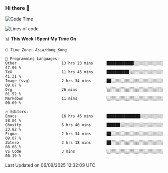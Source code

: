 ### Hi there 👋

<!--
**nicehiro/nicehiro** is a ✨ _special_ ✨ repository because its `README.md` (this file) appears on your GitHub profile.

Here are some ideas to get you started:

- 🔭 I’m currently working on ...
- 🌱 I’m currently learning ...
- 👯 I’m looking to collaborate on ...
- 🤔 I’m looking for help with ...
- 💬 Ask me about ...
- 📫 How to reach me: ...
- 😄 Pronouns: ...
- ⚡ Fun fact: ...
-->

<!--START_SECTION:waka-->
![Code Time](http://img.shields.io/badge/Code%20Time-987%20hrs%2017%20mins-blue)

![Lines of code](https://img.shields.io/badge/From%20Hello%20World%20I%27ve%20Written-1.9%20million%20lines%20of%20code-blue)

📊 **This Week I Spent My Time On** 

```text
🕑︎ Time Zone: Asia/Hong_Kong

💬 Programming Languages: 
Other                    13 hrs 23 mins      ████████████░░░░░░░░░░░░░   47.06 % 
TeX                      11 hrs 45 mins      ██████████░░░░░░░░░░░░░░░   41.31 % 
Image (svg)              2 hrs 34 mins       ██░░░░░░░░░░░░░░░░░░░░░░░   09.07 % 
Org                      26 mins             ░░░░░░░░░░░░░░░░░░░░░░░░░   01.52 % 
Markdown                 11 mins             ░░░░░░░░░░░░░░░░░░░░░░░░░   00.69 % 

🔥 Editors: 
Emacs                    16 hrs 45 mins      ███████████████░░░░░░░░░░   58.84 % 
Ghostty                  6 hrs 46 mins       ██████░░░░░░░░░░░░░░░░░░░   23.82 % 
Figma                    2 hrs 34 mins       ██░░░░░░░░░░░░░░░░░░░░░░░   09.07 % 
Zotero                   2 hrs 18 mins       ██░░░░░░░░░░░░░░░░░░░░░░░   08.08 % 
VS Code                  3 mins              ░░░░░░░░░░░░░░░░░░░░░░░░░   00.19 % 
```


 Last Updated on 06/09/2025 12:32:09 UTC
<!--END_SECTION:waka-->
